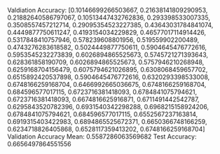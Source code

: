 Valdiation Accuracy: [0.10146699266503667, 0.21638141809290953, 0.21882640586797067, 0.10513447432762836, 0.293398533007335, 0.3508557457212714, 0.29095354523227385, 0.43643031784841074, 0.4449877750611247, 0.4193154034229829, 0.46577017114914426, 0.5317848410757946, 0.578239608801956, 0.519559902200489, 0.4743276283618582, 0.5024449877750611, 0.5904645476772616, 0.5953545232273839, 0.6026894865525673, 0.5745721271393643, 0.628361858190709, 0.6026894865525673, 0.5757946210268948, 0.6259168704156479, 0.6075794621026895, 0.6308068459657702, 0.6515892420537898, 0.5904645476772616, 0.6320293398533008, 0.6748166259168704, 0.6466992665036675, 0.6748166259168704, 0.684596577017115, 0.6723716381418093, 0.6784841075794621, 0.6723716381418093, 0.6674816625916871, 0.6711491442542787, 0.6295843520782396, 0.6931540342298288, 0.6968215158924206, 0.6784841075794621, 0.684596577017115, 0.6552567237163814, 0.6919315403422983, 0.6894865525672371, 0.6650366748166259, 0.6234718826405868, 0.6528117359413202, 0.6748166259168704]
Validation Accuracy Mean: 0.5587286063569682
Test Accuracy: 0.6656497864551556
